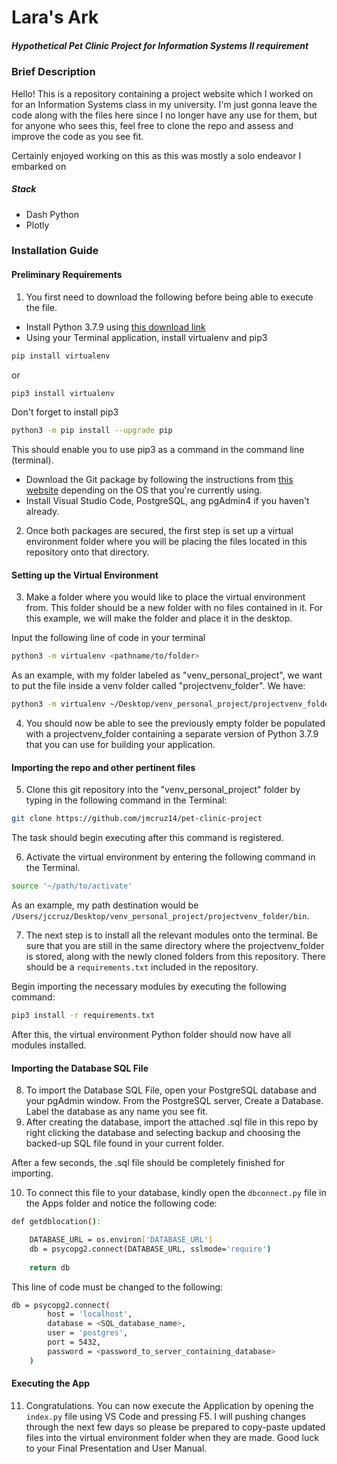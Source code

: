 # Lara's Ark
##### Hypothetical Pet Clinic Project for Information Systems II requirement

### Brief Description
Hello! This is a repository containing a project website which I worked on for an Information Systems class in my university. I'm just gonna leave the code along with the files here since I no longer have any use for them, but for anyone who sees this, feel free to clone the repo and assess and improve the code as you see fit.

Certainly enjoyed working on this as this was mostly a solo endeavor I embarked on 

##### Stack
- Dash Python
- Plotly

### Installation Guide

#### Preliminary Requirements
1. You first need to download the following before being able to execute the file.
- Install Python 3.7.9 using [this download link](https://www.python.org/downloads/release/python-379/)
- Using your Terminal application, install virtualenv and pip3

```sh
pip install virtualenv
```
or
```sh
pip3 install virtualenv
```

Don't forget to install pip3
```sh
python3 -m pip install --upgrade pip
```
This should enable you to use pip3 as a command in the command line (terminal).

- Download the Git package by following the instructions from [this website](https://git-scm.com/downloads) depending on the OS that you're currently using.
- Install Visual Studio Code, PostgreSQL, ang pgAdmin4 if you haven't already.

2. Once both packages are secured, the first step is set up a virtual environment folder where you will be placing the files located in this repository onto that directory.

#### Setting up the Virtual Environment
3. Make a folder where you would like to place the virtual environment from. This folder should be a new folder with no files contained in it. For this example, we will make the folder and place it in the desktop.

Input the following line of code in your terminal
```sh
python3 -m virtualenv <pathname/to/folder>
```
As an example, with my folder labeled as "venv_personal_project", we want to put the file inside a venv folder called "projectvenv_folder". We have:
```sh
python3 -m virtualenv ~/Desktop/venv_personal_project/projectvenv_folder
```

4. You should now be able to see the previously empty folder be populated with a projectvenv_folder containing a separate version of Python 3.7.9 that you can use for building your application.

#### Importing the repo and other pertinent files
5. Clone this git repository into the "venv_personal_project" folder by typing in the following command in the Terminal:
```sh
git clone https://github.com/jmcruz14/pet-clinic-project
```
The task should begin executing after this command is registered.

6. Activate the virtual environment by entering the following command in the Terminal.

```sh
source '~/path/to/activate'
```
As an example, my path destination would be `/Users/jccruz/Desktop/venv_personal_project/projectvenv_folder/bin`.

7. The next step is to install all the relevant modules onto the terminal. Be sure that you are still in the same directory where the projectvenv_folder is stored, along with the newly cloned folders from this repository. There should be a `requirements.txt` included in the repository.

Begin importing the necessary modules by executing the following command:
```sh
pip3 install -r requirements.txt
```

After this, the virtual environment Python folder should now have all modules installed. 

#### Importing the Database SQL File

8. To import the Database SQL File, open your PostgreSQL database and your pgAdmin window. From the PostgreSQL server, Create a Database. Label the database as any name you see fit.
9. After creating the database, import the attached .sql file in this repo by right clicking the database and selecting backup and choosing the backed-up SQL file found in your current folder.

After a few seconds, the .sql file should be completely finished for importing.

10. To connect this file to your database, kindly open the `dbconnect.py` file in the Apps folder and notice the following code:

```sh
def getdblocation():

    DATABASE_URL = os.environ['DATABASE_URL']
    db = psycopg2.connect(DATABASE_URL, sslmode='require')
    
    return db
```

This line of code must be changed to the following:

```sh
db = psycopg2.connect(
        host = 'localhost',
        database = <SQL_database_name>,
        user = 'postgres',
        port = 5432,
        password = <password_to_server_containing_database>
    )
```
#### Executing the App
11. Congratulations. You can now execute the Application by opening the `index.py` file using VS Code and pressing F5. I will pushing changes through the next few days so please be prepared to copy-paste updated files into the virtual environment folder when they are made. Good luck to your Final Presentation and User Manual.
